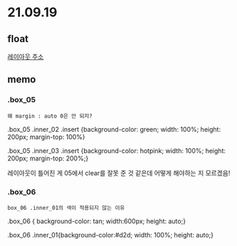 

# 21.09.19

## float

[레이아웃 주소](https://drive.google.com/drive/folders/101ykogwOlXfeRTZGYRzZOhnuPxxTy_Zx)



## memo

### .box_05

`왜 margin : auto 0은 안 되지? `

.box_05 .inner_02 .insert {background-color: green; width: 100%; height: 200px; margin-top: 100%} 

.box_05 .inner_03 .insert {background-color: hotpink; width: 100%; height: 200px; margin-top: 200%;}



레이아웃이 틀어진 게 05에서 clear를 잘못 준 것 같은데 어떻게 해야하는 지 모르겠음!

### .box_06

`box_06 .inner_01의 색이 적용되지 않는 이유`

.box_06 { background-color: tan; width:600px; height: auto;}

.box_06 .inner_01{background-color:#d2d; width: 100%; height: auto;}



